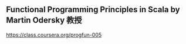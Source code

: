 ## Functional Programming Principles in Scala by Martin Odersky 教授

<https://class.coursera.org/progfun-005>


